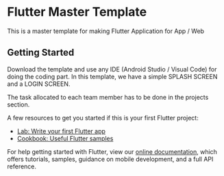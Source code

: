 # Flutter Master Template

This is a master template for making Flutter Application for App / Web

## Getting Started

Download the template and use any IDE (Android Studio / Visual Code) for doing the coding part. 
In this template, we have a simple SPLASH SCREEN and a LOGIN SCREEN.

The task allocated to each team member has to be done in the projects section.

A few resources to get you started if this is your first Flutter project:

- [Lab: Write your first Flutter app](https://flutter.dev/docs/get-started/codelab)
- [Cookbook: Useful Flutter samples](https://flutter.dev/docs/cookbook)

For help getting started with Flutter, view our
[online documentation](https://flutter.dev/docs), which offers tutorials,
samples, guidance on mobile development, and a full API reference.
